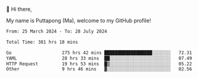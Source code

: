 👋 Hi there,

My name is Puttapong (Ma), welcome to my GitHub profile!

<!--START_SECTION:waka-->

```txt
From: 25 March 2024 - To: 28 July 2024

Total Time: 381 hrs 18 mins

Go                   275 hrs 42 mins ██████████████████░░░░░░░   72.31 %
YAML                 28 hrs 33 mins  ██░░░░░░░░░░░░░░░░░░░░░░░   07.49 %
HTTP Request         19 hrs 53 mins  █▒░░░░░░░░░░░░░░░░░░░░░░░   05.22 %
Other                9 hrs 46 mins   ▓░░░░░░░░░░░░░░░░░░░░░░░░   02.56 %
```

<!--END_SECTION:waka-->

